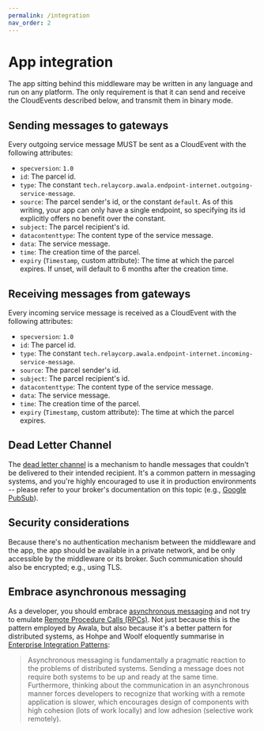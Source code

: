```yaml
---
permalink: /integration
nav_order: 2
---
```


# App integration

The app sitting behind this middleware may be written in any language and run on any platform. The only requirement is that it can send and receive the CloudEvents described below, and transmit them in binary mode.

## Sending messages to gateways

Every outgoing service message MUST be sent as a CloudEvent with the following attributes:

- `specversion`: `1.0`
- `id`: The parcel id.
- `type`: The constant `tech.relaycorp.awala.endpoint-internet.outgoing-service-message`.
- `source`: The parcel sender's id, or the constant `default`. As of this writing, your app can only have a single endpoint, so specifying its id explicitly offers no benefit over the constant.
- `subject`: The parcel recipient's id.
- `datacontenttype`: The content type of the service message.
- `data`: The service message.
- `time`: The creation time of the parcel.
- `expiry` (`Timestamp`, custom attribute): The time at which the parcel expires. If unset, will default to 6 months after the creation time.

## Receiving messages from gateways

Every incoming service message is received as a CloudEvent with the following attributes:

- `specversion`: `1.0`
- `id`: The parcel id.
- `type`: The constant `tech.relaycorp.awala.endpoint-internet.incoming-service-message`.
- `source`: The parcel sender's id.
- `subject`: The parcel recipient's id.
- `datacontenttype`: The content type of the service message.
- `data`: The service message.
- `time`: The creation time of the parcel.
- `expiry` (`Timestamp`, custom attribute): The time at which the parcel expires.

## Dead Letter Channel

The [dead letter channel](https://www.enterpriseintegrationpatterns.com/patterns/messaging/DeadLetterChannel.html) is a mechanism to handle messages that couldn't be delivered to their intended recipient. It's a common pattern in messaging systems, and you're highly encouraged to use it in production environments -- please refer to your broker's documentation on this topic (e.g., [Google PubSub](https://cloud.google.com/pubsub/docs/handling-failures)).

## Security considerations

Because there's no authentication mechanism between the middleware and the app, the app should be available in a private network, and be only accessible by the middleware or its broker. Such communication should also be encrypted; e.g., using TLS.

## Embrace asynchronous messaging

As a developer, you should embrace [asynchronous messaging](https://www.enterpriseintegrationpatterns.com/patterns/messaging/Messaging.html) and not try to emulate [Remote Procedure Calls (RPCs)](https://www.enterpriseintegrationpatterns.com/patterns/messaging/EncapsulatedSynchronousIntegration.html). Not just because this is the pattern employed by Awala, but also because it's a better pattern for distributed systems, as Hohpe and Woolf eloquently summarise in [Enterprise Integration Patterns](https://www.enterpriseintegrationpatterns.com):

   > Asynchronous messaging is fundamentally a pragmatic reaction to the problems of distributed systems. Sending a message does not require both systems to be up and ready at the same time. Furthermore, thinking about the communication in an asynchronous manner forces developers to recognize that working with a remote application is slower, which encourages design of components with high cohesion (lots of work locally) and low adhesion (selective work remotely).
